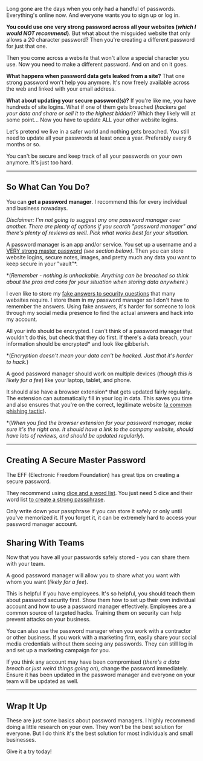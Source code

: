 Long gone are the days when you only had a handful of passwords. Everything's online now. And everyone wants you to sign up or log in.

**You could use one very strong password across all your websites (*which I would NOT recommend*)**. But what about the misguided website that only allows a 20 character password? Then you're creating a different password for just that one.

Then you come across a website that won't allow a special character you use. Now you need to make a different password. And on and on it goes.

**What happens when password data gets leaked from a site?** That one strong password won't help you anymore. It's now freely available across the web and linked with your email address.

**What about updating your secure password(s)?** If you're like me, you have hundreds of site logins. What if one of them gets breached (*hackers get your data and share or sell it to the highest bidder*)? Which they likely will at some point... Now you have to update ALL your other website logins.

Let's pretend we live in a safer world and nothing gets breached. You still need to update all your passwords at least once a year. Preferably every 6 months or so.

You can't be secure and keep track of all your passwords on your own anymore. It's just too hard.

---

## So What Can You Do?

You can **get a password manager**.  I recommend this for every individual and business nowadays.

*Disclaimer: I'm not going to suggest any one password manager over another. There are plenty of options if you search "password manager" and there's plenty of reviews as well. Pick what works best for your situation.*

A password manager is an app and/or service. You set up a username and a [VERY strong master password](https://ssd.eff.org/en/module/creating-strong-passwords) *(see section below)*. Then you can store website logins, secure notes, images, and pretty much any data you want to keep secure in your "vault"*.  

*(*Remember - nothing is unhackable. Anything can be breached so think about the pros and cons for your situation when storing data anywhere.*)

I even like to store my [fake answers to security questions](https://www.wired.com/2016/09/time-kill-security-questions-answer-lies/) that many websites require. I store them in my password manager so I don't have to remember the answers. Using fake answers, it's harder for someone to look through my social media presence to find the actual answers and hack into my account.

All your info should be encrypted. I can't think of a password manager that wouldn't do this, but check that they do first. If there's a data breach, your information should be encrypted* and look like gibberish.

*(*Encryption doesn't mean your data can't be hacked. Just that it's harder to hack.*)

A good password manager should work on multiple devices (*though this is likely for a fee*) like your laptop, tablet, and phone. 

It should also have a browser extension* that gets updated fairly regularly. The extension can automatically fill in your log in data. This saves you time and also ensures that you're on the correct, legitimate website ([a common phishing tactic](https://www.globalsign.com/en/blog/how-to-spot-a-fake-website/)).

*(*When you find the browser extension for your password manager, make sure it's the right one. It should have a link to the company website, should have lots of reviews, and should be updated regularly*).

---

## Creating A Secure Master Password

The EFF (Electronic Freedom Foundation) has great tips on creating a secure password.

They recommend using [dice and a word list](https://ssd.eff.org/en/module/creating-strong-passwords). You just need 5 dice and their word list [to create a strong passphrase](https://www.eff.org/dice).

Only write down your passphrase if you can store it safely or only until you've memorized it. If you forget it, it can be extremely hard to access your password manager account.

## Sharing With Teams

Now that you have all your passwords safely stored - you can share them with your team.

A good password manager will allow you to share what you want with whom you want (*likely for a fee*).

This is helpful if you have employees. It's so helpful, you should teach them about password security first. Show them how to set up their own individual account and how to use a password manager effectively. Employees are a common source of targeted hacks. Training them on security can help prevent attacks on your business.

You can also use the password manager when you work with a contractor or other business. If you work with a marketing firm, easily share your social media credentials without them seeing any passwords. They can still log in and set up a marketing campaign for you.

If you think any account may have been compromised (*there's a data breach or just weird things going on*), change the password immediately. Ensure it has been updated in the password manager and everyone on your team will be updated as well.

---

## Wrap It Up

These are just some basics about password managers. I highly recommend doing a little research on your own. They won't be the best solution for everyone. But I do think it's the best solution for most individuals and small businesses. 

Give it a try today!



